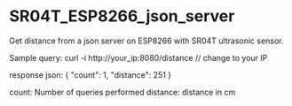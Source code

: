 # SR04T_ESP8266_json_server
Get distance from a json server on ESP8266 with SR04T ultrasonic sensor.

Sample query:
curl -i http://your_ip:8080/distance // change to your IP  

response json:
{
    "count": 1,
    "distance": 251
}

count: Number of queries performed
distance: distance in cm
